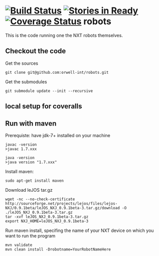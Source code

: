 [![Build Status](https://travis-ci.org/orwell-int/robots.svg?branch=master)](https://travis-ci.org/orwell-int/robots) [![Stories in Ready](https://badge.waffle.io/orwell-int/robots.png?label=ready&title=Ready)](https://waffle.io/orwell-int/robots) [![Coverage Status](https://img.shields.io/coveralls/orwell-int/robots.svg)](https://coveralls.io/r/orwell-int/robots)
robots
===============

This is the code running one the NXT robots themselves.

Checkout the code
-----------------
Get the sources
```
git clone git@github.com:orwell-int/robots.git
```

Get the submodules
```
git submodule update --init --recursive
```

local setup for coveralls
-------------------------
Run with maven
--------------
Prerequiste: have jdk-7+ installed on your machine
```
javac -version
>javac 1.7.xxx

java -version                                                         
>java version "1.7.xxx"
```

Install maven:
```
sudo apt-get install maven
```

Download leJOS tar.gz
```
wget -nc --no-check-certificate http://sourceforge.net/projects/lejos/files/lejos-NXJ/0.9.1beta/leJOS_NXJ_0.9.1beta-3.tar.gz/download -O ./leJOS_NXJ_0.9.1beta-3.tar.gz
tar -xvf leJOS_NXJ_0.9.1beta-3.tar.gz
export NXJ_HOME=leJOS_NXJ_0.9.1beta-3
```

Run maven install, specifing the name of your NXT device on which you want to run the program
```
mvn validate
mvn clean install -Drobotname=YourRobotNameHere
```


